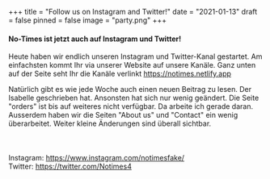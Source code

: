 +++
title = "Follow us on Instagram and Twitter!"
date = "2021-01-13"
draft = false
pinned = false
image = "party.png"
+++
#### No-Times ist jetzt auch auf Instagram und Twitter!

Heute haben wir endlich unseren Instagram und Twitter-Kanal gestartet. Am einfachsten kommt Ihr via unserer Website auf unsere Kanäle. Ganz unten auf der Seite seht Ihr die Kanäle verlinkt <https://notimes.netlify.app>

Natürlich gibt es wie jede Woche auch einen neuen Beitrag zu lesen. Der Isabelle geschrieben hat. Ansonsten hat sich nur wenig geändert. Die Seite "orders" ist bis auf weiteres nicht verfügbar. Da arbeite ich gerade daran. Ausserdem haben wir die Seiten "About us" und "Contact" ein wenig überarbeitet. Weiter kleine Änderungen sind überall sichtbar. \
\
\
\
Instagram: <https://www.instagram.com/notimesfake/>\
Twitter: <https://twitter.com/Notimes4>